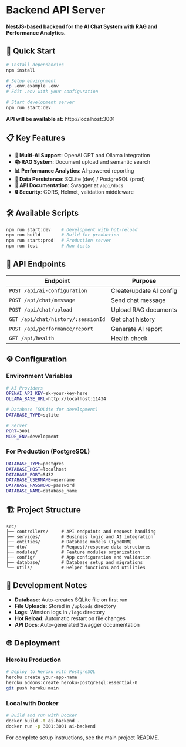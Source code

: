 # Backend API Server

**NestJS-based backend for the AI Chat System with RAG and Performance Analytics.**

## 🚀 Quick Start

```bash
# Install dependencies
npm install

# Setup environment
cp .env.example .env
# Edit .env with your configuration

# Start development server
npm run start:dev
```

**API will be available at:** http://localhost:3001

## 📋 Key Features

- **🤖 Multi-AI Support**: OpenAI GPT and Ollama integration
- **📚 RAG System**: Document upload and semantic search
- **📊 Performance Analytics**: AI-powered reporting
- **💾 Data Persistence**: SQLite (dev) / PostgreSQL (prod)
- **📝 API Documentation**: Swagger at `/api/docs`
- **🔒 Security**: CORS, Helmet, validation middleware

## 🛠 Available Scripts

```bash
npm run start:dev    # Development with hot-reload
npm run build        # Build for production
npm run start:prod   # Production server
npm run test         # Run tests
```

## 📡 API Endpoints

| Endpoint | Purpose |
|----------|---------|
| `POST /api/ai-configuration` | Create/update AI config |
| `POST /api/chat/message` | Send chat message |
| `POST /api/chat/upload` | Upload RAG documents |
| `GET /api/chat/history/:sessionId` | Get chat history |
| `POST /api/performance/report` | Generate AI report |
| `GET /api/health` | Health check |

## ⚙️ Configuration

### Environment Variables
```bash
# AI Providers
OPENAI_API_KEY=sk-your-key-here
OLLAMA_BASE_URL=http://localhost:11434

# Database (SQLite for development)
DATABASE_TYPE=sqlite

# Server
PORT=3001
NODE_ENV=development
```

### For Production (PostgreSQL)
```bash
DATABASE_TYPE=postgres
DATABASE_HOST=localhost
DATABASE_PORT=5432
DATABASE_USERNAME=username
DATABASE_PASSWORD=password
DATABASE_NAME=database_name
```

## 🏗 Project Structure

```
src/
├── controllers/     # API endpoints and request handling
├── services/        # Business logic and AI integration
├── entities/        # Database models (TypeORM)
├── dto/             # Request/response data structures
├── modules/         # Feature modules organization
├── config/          # App configuration and validation
├── database/        # Database setup and migrations
└── utils/           # Helper functions and utilities
```

## 🔧 Development Notes

- **Database**: Auto-creates SQLite file on first run
- **File Uploads**: Stored in `/uploads` directory
- **Logs**: Winston logs in `/logs` directory
- **Hot Reload**: Automatic restart on file changes
- **API Docs**: Auto-generated Swagger documentation

## 🌐 Deployment

### Heroku Production
```bash
# Deploy to Heroku with PostgreSQL
heroku create your-app-name
heroku addons:create heroku-postgresql:essential-0
git push heroku main
```

### Local with Docker
```bash
# Build and run with Docker
docker build -t ai-backend .
docker run -p 3001:3001 ai-backend
```

For complete setup instructions, see the main project README.
